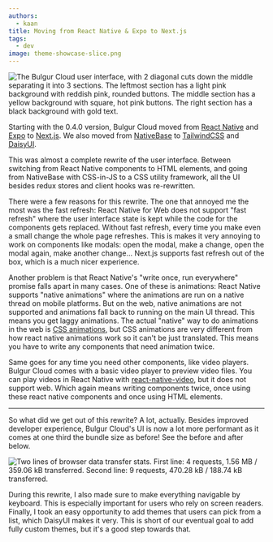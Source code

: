 ```yaml
---
authors: 
  - kaan
title: Moving from React Native & Expo to Next.js
tags:
  - dev
image: theme-showcase-slice.png
---
```


![The Bulgur Cloud user interface, with 2 diagonal cuts down the middle separating it into 3 sections. The leftmost section has a light pink background with reddish pink, rounded buttons. The middle section has a yellow background with square, hot pink buttons. The right section has a black background with gold text.](theme-showcase-slice.png)

Starting with the 0.4.0 version, Bulgur Cloud moved from [React Native](https://reactnative.dev/) and [Expo](https://expo.dev/) to [Next.js](https://nextjs.org/). We also moved from [NativeBase](https://nativebase.io/) to [TailwindCSS](https://tailwindcss.com/) and [DaisyUI](https://daisyui.com/).

This was almost a complete rewrite of the user interface. Between switching from
React Native components to HTML elements, and going from NativeBase with
CSS-in-JS to a CSS utility framework, all the UI besides redux stores and client
hooks was re-rewritten.

<!--truncate-->

There were a few reasons for this rewrite. The one that annoyed me the most was
the fast refresh: React Native for Web does not support "fast refresh" where the
user interface state is kept while the code for the components gets replaced.
Without fast refresh, every time you make even a small change the whole page
refreshes. This is makes it very annoying to work on components like modals:
open the modal, make a change, open the modal again, make another change...
Next.js supports fast refresh out of the box, which is a much nicer experience.

Another problem is that React Native's "write once, run everywhere" promise
falls apart in many cases. One of these is animations: React Native supports
"native animations" where the animations are run on a native thread on mobile
platforms. But on the web, native animations are not supported and animations
fall back to running on the main UI thread. This means you get laggy animations.
The actual "native" way to do animations in the web is [CSS animations](https://developer.mozilla.org/en-US/docs/Web/CSS/animation),
but CSS animations are very different from how react native animations work
so it can't be just translated. This means you have to write any components that
need animation twice.

Same goes for any time you need other components, like video players. Bulgur
Cloud comes with a basic video player to preview video files. You can play
videos in React Native with
[react-native-video](https://github.com/react-native-video/react-native-video),
but it does not support web. Which again means writing components twice, once
using these react native components and once using HTML elements.

---

So what did we get out of this rewrite? A lot, actually. Besides improved
developer experience, Bulgur Cloud's UI is now a lot more performant as it comes
at one third the bundle size as before! See the before and after below.

![Two lines of browser data transfer stats. First line: 4 requests, 1.56 MB / 359.06 kB transferred. Second line: 9 requests, 470.28 kB / 188.74 kB transferred.](bundle-size.png)

During this rewrite, I also made sure to make everything navigable by keyboard.
This is especially important for users who rely on screen readers. Finally, I
took an easy opportunity to add themes that users can pick from a list, which
DaisyUI makes it very. This is short of our eventual goal to add fully custom
themes, but it's a good step towards that.
